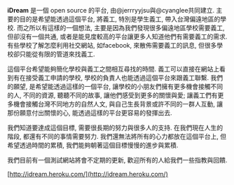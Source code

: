 **iDream** 是一個 open source 的平台, 由@jerrryyjsu與@cyanglee共同建立. 主要的目的是希望能透過這個平台, 將義工, 特別是學生義工, 帶入台灣偏遠地區的學校. 而之所以有這樣的一個想法, 主要是因為我們發現很多偏遠地區學校需要義工, 但卻沒有一個共通, 或者是能見度較高的平台讓更多人知道他們有需要義工的需求. 有些學校了解怎麼利用社交網站, 如facebook, 來散佈需要義工的訊息, 但很多學校卻只能從有限的管道來找義工. 

這個平台希望能夠簡化學校與義工之間相互尋找的時間. 義工可以直接在網站上看到有在接受義工申請的學校, 學校的負責人也能透過這個平台來跟義工聯繫. 我們的願望, 是希望能透過這樣的一個平台, 讓學校的小朋友們擁有更多機會接觸不同的人, 不同的資源, 聽聽不同的故事, 讓他們感受到更多的關懷與愛; 讓義工們有更多機會接觸台灣不同地方的自然人文, 與自己生長背景或許不同的一群人互動, 讓那份願意付出關懷的心, 能透過這樣的平台更容易的發揮出去. 

我們知道要達成這個目標, 需要很長期的努力與很多人的支持. 在我們現在人生的階段, 都還有不同的事情需要努力. 我們還無法將所有的心力都放在這個平台上, 但希望透過時間的累積, 我們能夠朝著這個目標慢慢的進步與累積. 

我們目前有一個測試網站將會不定期的更新, 歡迎所有的人給我們一些指教與回饋.

[http://idream.heroku.com/](http://idream.heroku.com/)